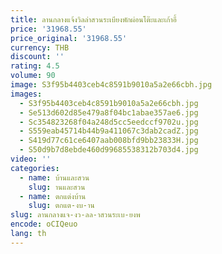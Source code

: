 ```yaml
---
title: ลานกลางแจ้งวิลล่าสวนระเบียงพักผ่อนโต๊ะและเก้าอี้
price: '31968.55'
price_original: '31968.55'
currency: THB
discount: ''
rating: 4.5
volume: 90
image: S3f95b4403ceb4c8591b9010a5a2e66cbh.jpg
images:
  - S3f95b4403ceb4c8591b9010a5a2e66cbh.jpg
  - Se513d602d85e479a8f04bc1abae357ae6.jpg
  - Sc354823268f04a248d5cc5eedccf9702u.jpg
  - S559eab45714b44b9a411067c3dab2cadZ.jpg
  - S419d77c61ce6407aab008bfd9bb23833H.jpg
  - S50d9b7d8ebde460d99685538312b703d4.jpg
video: ''
categories:
  - name: บ้านและสวน
    slug: านและสวน
  - name: ตกแต่งบ้าน
    slug: ตกแต-งบ-าน
slug: ลานกลางแจ-งว-ลล-าสวนระเบ-ยงพ
encode: oCIQeuo
lang: th
---
```

  